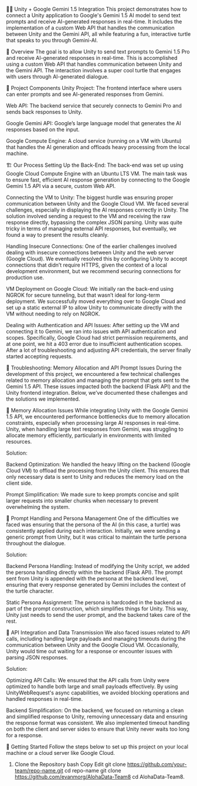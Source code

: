 🦸‍♂️ Unity + Google Gemini 1.5 Integration
This project demonstrates how to connect a Unity application to Google's Gemini 1.5 AI model to send text prompts and receive AI-generated responses in real-time. It includes the implementation of a custom Web API that handles the communication between Unity and the Gemini API, all while featuring a fun, interactive turtle that speaks to you through Gemini-AI.

📌 Overview
The goal is to allow Unity to send text prompts to Gemini 1.5 Pro and receive AI-generated responses in real-time. This is accomplished using a custom Web API that handles communication between Unity and the Gemini API. The interaction involves a super cool turtle that engages with users through AI-generated dialogue.

🧱 Project Components
Unity Project: The frontend interface where users can enter prompts and see AI-generated responses from Gemini.

Web API: The backend service that securely connects to Gemini Pro and sends back responses to Unity.

Google Gemini API: Google’s large language model that generates the AI responses based on the input.

Google Compute Engine: A cloud service (running on a VM with Ubuntu) that handles the AI generation and offloads heavy processing from the local machine.

🏗️ Our Process
Setting Up the Back-End: The back-end was set up using Google Cloud Compute Engine with an Ubuntu LTS VM. The main task was to ensure fast, efficient AI response generation by connecting to the Google Gemini 1.5 API via a secure, custom Web API.

Connecting the VM to Unity: The biggest hurdle was ensuring proper communication between Unity and the Google Cloud VM. We faced several challenges, especially in displaying the AI responses correctly in Unity. The solution involved sending a request to the VM and receiving the raw response directly, bypassing the complex JSON parsing. Unity was quite tricky in terms of managing external API responses, but eventually, we found a way to present the results cleanly.

Handling Insecure Connections: One of the earlier challenges involved dealing with insecure connections between Unity and the web server (Google Cloud). We eventually resolved this by configuring Unity to accept connections that didn’t require HTTPS, given the context of a local development environment, but we recommend securing connections for production use.

VM Deployment on Google Cloud: We initially ran the back-end using NGROK for secure tunneling, but that wasn’t ideal for long-term deployment. We successfully moved everything over to Google Cloud and set up a static external IP to allow Unity to communicate directly with the VM without needing to rely on NGROK.

Dealing with Authentication and API Issues: After setting up the VM and connecting it to Gemini, we ran into issues with API authentication and scopes. Specifically, Google Cloud had strict permission requirements, and at one point, we hit a 403 error due to insufficient authentication scopes. After a lot of troubleshooting and adjusting API credentials, the server finally started accepting requests.

🐢 Troubleshooting: Memory Allocation and API Prompt Issues
During the development of this project, we encountered a few technical challenges related to memory allocation and managing the prompt that gets sent to the Gemini 1.5 API. These issues impacted both the backend (Flask API) and the Unity frontend integration. Below, we’ve documented these challenges and the solutions we implemented.

🔧 Memory Allocation Issues
While integrating Unity with the Google Gemini 1.5 API, we encountered performance bottlenecks due to memory allocation constraints, especially when processing large AI responses in real-time. Unity, when handling large text responses from Gemini, was struggling to allocate memory efficiently, particularly in environments with limited resources.

Solution:

Backend Optimization: We handled the heavy lifting on the backend (Google Cloud VM) to offload the processing from the Unity client. This ensures that only necessary data is sent to Unity and reduces the memory load on the client side.

Prompt Simplification: We made sure to keep prompts concise and split larger requests into smaller chunks when necessary to prevent overwhelming the system.

📝 Prompt Handling and Persona Management
One of the difficulties we faced was ensuring that the persona of the AI (in this case, a turtle) was consistently applied during each interaction. Initially, we were sending a generic prompt from Unity, but it was critical to maintain the turtle persona throughout the dialogue.

Solution:

Backend Persona Handling: Instead of modifying the Unity script, we added the persona handling directly within the backend (Flask API). The prompt sent from Unity is appended with the persona at the backend level, ensuring that every response generated by Gemini includes the context of the turtle character.

Static Persona Assignment: The persona is hardcoded in the backend as part of the prompt construction, which simplifies things for Unity. This way, Unity just needs to send the user prompt, and the backend takes care of the rest.

📡 API Integration and Data Transmission
We also faced issues related to API calls, including handling large payloads and managing timeouts during the communication between Unity and the Google Cloud VM. Occasionally, Unity would time out waiting for a response or encounter issues with parsing JSON responses.

Solution:

Optimizing API Calls: We ensured that the API calls from Unity were optimized to handle both large and small payloads effectively. By using UnityWebRequest's async capabilities, we avoided blocking operations and handled responses in real-time.

Backend Simplification: On the backend, we focused on returning a clean and simplified response to Unity, removing unnecessary data and ensuring the response format was consistent. We also implemented timeout handling on both the client and server sides to ensure that Unity never waits too long for a response.

🚀 Getting Started
Follow the steps below to set up this project on your local machine or a cloud server like Google Cloud.

1. Clone the Repository
bash
Copy
Edit
git clone https://github.com/your-team/repo-name.git
cd repo-name
git clone https://github.com/evanmorg/AlohaData-Team8
cd AlohaData-Team8.

